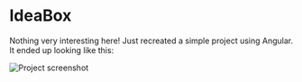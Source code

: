 # IdeaBox

Nothing very interesting here! Just recreated a simple project using Angular. It ended up looking like this:

![Project screenshot](https://i.postimg.cc/jSYMy2Rx/Screen-Shot-2019-10-02-at-4-01-21-PM.png)
